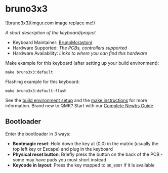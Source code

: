 # bruno3x3

![bruno3x3](imgur.com image replace me!)

*A short description of the keyboard/project*

* Keyboard Maintainer: [BrunoMorastoni](https://github.com/BrunoMorastoni)
* Hardware Supported: *The PCBs, controllers supported*
* Hardware Availability: *Links to where you can find this hardware*

Make example for this keyboard (after setting up your build environment):

    make bruno3x3:default

Flashing example for this keyboard:

    make bruno3x3:default:flash

See the [build environment setup](https://docs.qmk.fm/#/getting_started_build_tools) and the [make instructions](https://docs.qmk.fm/#/getting_started_make_guide) for more information. Brand new to QMK? Start with our [Complete Newbs Guide](https://docs.qmk.fm/#/newbs).

## Bootloader

Enter the bootloader in 3 ways:

* **Bootmagic reset**: Hold down the key at (0,0) in the matrix (usually the top left key or Escape) and plug in the keyboard
* **Physical reset button**: Briefly press the button on the back of the PCB - some may have pads you must short instead
* **Keycode in layout**: Press the key mapped to `QK_BOOT` if it is available
